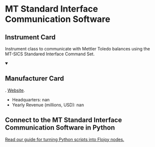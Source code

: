 
# MT Standard Interface Communication Software

## Instrument Card

Instrument class to communicate with Mettler Toledo balances using the MT-SICS Standared Interface Command Set.

<details open>
<summary><h2>Manufacturer Card</h2></summary>

. <a href="https://www.mt.com/ca/en/home.html">Website</a>.

<ul>
  <li>Headquarters: nan</li>
  <li>Yearly Revenue (millions, USD): nan</li>
</ul>
</details>

## Connect to the MT Standard Interface Communication Software in Python

[Read our guide for turning Python scripts into Flojoy nodes.](https://docs.flojoy.ai/custom-nodes/creating-custom-node/)


